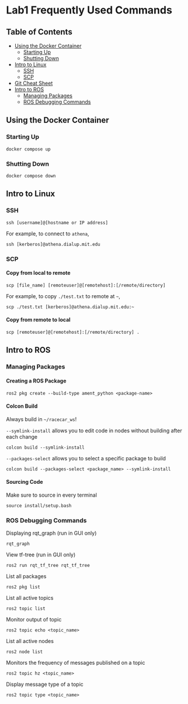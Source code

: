 # Lab1 Frequently Used Commands

## Table of Contents
- [Using the Docker Container](https://github.com/mit-rss/frequently_used_instructions/tree/main/lab1#using-the-docker-container)
    - [Starting Up](https://github.com/mit-rss/frequently_used_instructions/tree/main/lab1#starting-up)
    - [Shutting Down](https://github.com/mit-rss/frequently_used_instructions/tree/main/lab1#shutting-down)
- [Intro to Linux](https://github.com/mit-rss/frequently_used_instructions/tree/main/lab1#intro-to-linux)
    - [SSH](https://github.com/mit-rss/frequently_used_instructions/tree/main/lab1#ssh)
    - [SCP](https://github.com/mit-rss/frequently_used_instructions/tree/main/lab1#scp)
- [Git Cheat Sheet](https://education.github.com/git-cheat-sheet-education.pdf)
- [Intro to ROS](https://github.com/mit-rss/frequently_used_instructions/tree/main/lab1#intro-to-ros)
    - [Managing Packages](https://github.com/mit-rss/frequently_used_instructions/tree/main/lab1#managing-packages)
    - [ROS Debugging Commands](https://github.com/mit-rss/frequently_used_instructions/tree/main/lab1#ros-debugging-commands)

## Using the Docker Container
### Starting Up
```
docker compose up
```
### Shutting Down
```
docker compose down
```
## Intro to Linux
### SSH
```
ssh [username]@[hostname or IP address]
```

For example, to connect to `athena`,
```
ssh [kerberos]@athena.dialup.mit.edu
```
### SCP
#### Copy from local to remote
```
scp [file_name] [remoteuser]@[remotehost]:[/remote/directory]
```

For example, to copy `./test.txt` to remote at `~`,
```
scp ./test.txt [kerberos]@athena.dialup.mit.edu:~
```

#### Copy from remote to local
```
scp [remoteuser]@[remotehost]:[/remote/directory] .
```

## Intro to ROS

### Managing Packages

#### Creating a ROS Package
```
ros2 pkg create --build-type ament_python <package-name>
```

#### Colcon Build
Always build in ```~/racecar_ws```! 

```--symlink-install``` allows you to edit code in nodes without building after each change
```
colcon build --symlink-install
```

```--packages-select``` allows you to select a specific package to build 
```
colcon build --packages-select <package_name> --symlink-install
```

#### Sourcing Code
Make sure to source in every terminal
```
source install/setup.bash
```

### ROS Debugging Commands

Displaying rqt_graph (run in GUI only)
```
rqt_graph
```

View tf-tree (run in GUI only)
```
ros2 run rqt_tf_tree rqt_tf_tree
```

List all packages 
```
ros2 pkg list
```

List all active topics
```
ros2 topic list
```

Monitor output of topic
```
ros2 topic echo <topic_name>
```

List all active nodes
```
ros2 node list
```

Monitors the frequency of messages published on a topic
```
ros2 topic hz <topic_name>
```

Display message type of a topic
```
ros2 topic type <topic_name>
```

